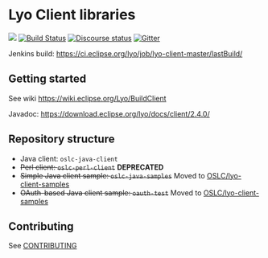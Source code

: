 # Lyo Client libraries

[![](https://img.shields.io/jenkins/s/https/ci.eclipse.org/lyo/job/lyo-client-master.svg)](https://ci.eclipse.org/lyo/job/lyo-client-master/)
[![Build Status](https://travis-ci.org/eclipse/lyo.client.svg?branch=master)](https://travis-ci.org/eclipse/lyo.client)
[![Discourse status](https://img.shields.io/discourse/https/meta.discourse.org/status.svg)](https://forum.open-services.net/)
[![Gitter](https://img.shields.io/gitter/room/nwjs/nw.js.svg)](https://gitter.im/eclipse/lyo)

Jenkins build: https://ci.eclipse.org/lyo/job/lyo-client-master/lastBuild/

## Getting started

See wiki https://wiki.eclipse.org/Lyo/BuildClient

Javadoc: https://download.eclipse.org/lyo/docs/client/2.4.0/

## Repository structure

* Java client: `oslc-java-client`
* ~~Perl client: `oslc-perl-client`~~ **DEPRECATED**
* ~~Simple Java client sample: `oslc-java-samples`~~ Moved to [OSLC/lyo-client-samples](https://github.com/OSLC/lyo-client-samples)
* ~~OAuth-based Java client sample: `oauth-test`~~ Moved to [OSLC/lyo-client-samples](https://github.com/OSLC/lyo-client-samples)

## Contributing

See [CONTRIBUTING](CONTRIBUTING)
